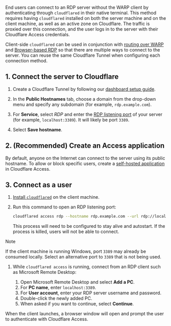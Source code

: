 End users can connect to an RDP server without the WARP client by authenticating through `cloudflared` in their native terminal. This method requires having `cloudflared` installed on both the server machine and on the client machine, as well as an active zone on Cloudflare. The traffic is proxied over this connection, and the user logs in to the server with their Cloudflare Access credentials.

Client-side `cloudflared` can be used in conjunction with [routing over WARP](https://developers.cloudflare.com/cloudflare-one/connections/connect-networks/use-cases/rdp/rdp-warp-to-tunnel/) and [Browser-based RDP](https://developers.cloudflare.com/cloudflare-one/connections/connect-networks/use-cases/rdp/rdp-browser/) so that there are multiple ways to connect to the server. You can reuse the same Cloudflare Tunnel when configuring each connection method.

## 1. Connect the server to Cloudflare

1. Create a Cloudflare Tunnel by following our [dashboard setup guide](https://developers.cloudflare.com/cloudflare-one/connections/connect-networks/get-started/create-remote-tunnel/).

2. In the **Public Hostnames** tab, choose a domain from the drop-down menu and specify any subdomain (for example, `rdp.example.com`).

3. For **Service**, select *RDP* and enter the [RDP listening port](https://docs.microsoft.com/en-us/windows-server/remote/remote-desktop-services/clients/change-listening-port) of your server (for example, `localhost:3389`). It will likely be port `3389`.

4. Select **Save hostname**.

## 2. (Recommended) Create an Access application

By default, anyone on the Internet can connect to the server using its public hostname. To allow or block specific users, create a [self-hosted application](https://developers.cloudflare.com/cloudflare-one/applications/configure-apps/self-hosted-public-app/) in Cloudflare Access.

## 3. Connect as a user

1. [Install `cloudflared`](https://developers.cloudflare.com/cloudflare-one/connections/connect-networks/downloads/) on the client machine.

2. Run this command to open an RDP listening port:

   ```sh
   cloudflared access rdp --hostname rdp.example.com --url rdp://localhost:3389
   ```

   This process will need to be configured to stay alive and autostart. If the process is killed, users will not be able to connect.

Note

If the client machine is running Windows, port `3389` may already be consumed locally. Select an alternative port to `3389` that is not being used.

1. While `cloudflared access` is running, connect from an RDP client such as Microsoft Remote Desktop:

   1. Open Microsoft Remote Desktop and select **Add a PC**.
   2. For **PC name**, enter `localhost:3389`.
   3. For **User account**, enter your RDP server username and password.
   4. Double-click the newly added PC.
   5. When asked if you want to continue, select **Continue**.

When the client launches, a browser window will open and prompt the user to authenticate with Cloudflare Access.
